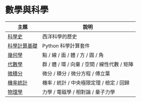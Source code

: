 # 數學與科學

主題                | 說明
-------------------|-------------------------------
[科學史](00-history/)     | 西洋科學的歷史
[科學計算基礎](01-basic/)  | Python 科學計算套件
[幾何學](02-geometry/)    | 點 / 線 / 面 / 體 / 方 / 圓 / 角
[代數學](03-algebra/)     | 群 / 體 / 環 / 向量 / 空間 / 線性代數 / 矩陣
[微積分](04-calculus/)     | 微分 / 積分 / 微分方程 / 傅立葉
[機率統計](05-statistics/) | 機率 / 統計 / 中央極限定理 / 檢定 / 回歸
[物理學](06-physics/)      | 力學 / 電磁學 / 相對論 / 量子力學

